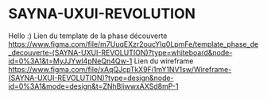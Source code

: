 # SAYNA-UXUI-REVOLUTION
Hello :)
Lien du template de la phase découverte https://www.figma.com/file/m7UuqEXzr2oucYIq0LpmFe/template_phase_de_decouverte-(SAYNA-UXUI-REVOLUTION)?type=whiteboard&node-id=0%3A1&t=MyJJYwI4pNeQn4Qw-1
Lien du wireframe https://www.figma.com/file/xAqQJcpTkX9Fi1mY1NV1sw/Wireframe-(SAYNA-UXUI-REVOLUTION)?type=design&node-id=0%3A1&mode=design&t=ZNhBliwwxAXSd8mP-1 
